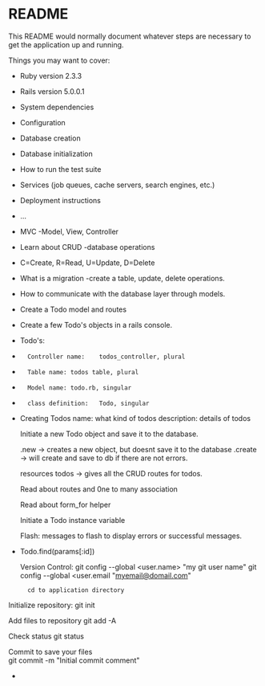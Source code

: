 # README

This README would normally document whatever steps are necessary to get the
application up and running.

Things you may want to cover:

* Ruby version 2.3.3

* Rails version 5.0.0.1

* System dependencies

* Configuration

* Database creation

* Database initialization

* How to run the test suite

* Services (job queues, cache servers, search engines, etc.)

* Deployment instructions

* ...

- MVC
-Model, View, Controller

- Learn about CRUD -database operations
- C=Create, R=Read, U=Update, D=Delete

- What is a migration -create a table, update, delete operations.

- How to communicate with the database layer through models.

- Create a Todo model and routes
- Create a few Todo's objects in a rails console.

- Todo's:
-		Controller name: 	todos_controller, plural
-		Table name:	todos table, plural
-		Model name:	todo.rb, singular
-		class definition:	Todo, singular


- Creating Todos
	name: what kind of todos
	description: details of todos

	Initiate a new Todo object and save it to the database.

	.new -> creates a new object, but doesnt save it to the database
	.create -> will create and save to db if there are not errors.

	resources todos -> gives all the CRUD routes for todos.

	Read about routes and 0ne to many association

	Read about form_for helper

	Initiate a Todo instance variable 

	Flash: messages to flash to display errors or successful messages.


- Todo.find(params[:id])

	Version Control:
		git config --global <user.name> "my git user name"
		git config --global <user.email "myemail@domail.com"
	
		cd to application directory

Initialize repository:
	git init

Add files to repository
	git add -A

Check status
	git status

Commit to save your files	
	git commit -m "Initial commit comment"



-


	
